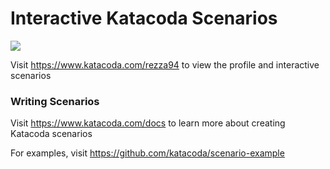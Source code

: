# Interactive Katacoda Scenarios

[![](http://shields.katacoda.com/katacoda/rezza94/count.svg)](https://www.katacoda.com/rezza94 "Get your profile on Katacoda.com")

Visit https://www.katacoda.com/rezza94 to view the profile and interactive scenarios

### Writing Scenarios
Visit https://www.katacoda.com/docs to learn more about creating Katacoda scenarios

For examples, visit https://github.com/katacoda/scenario-example
